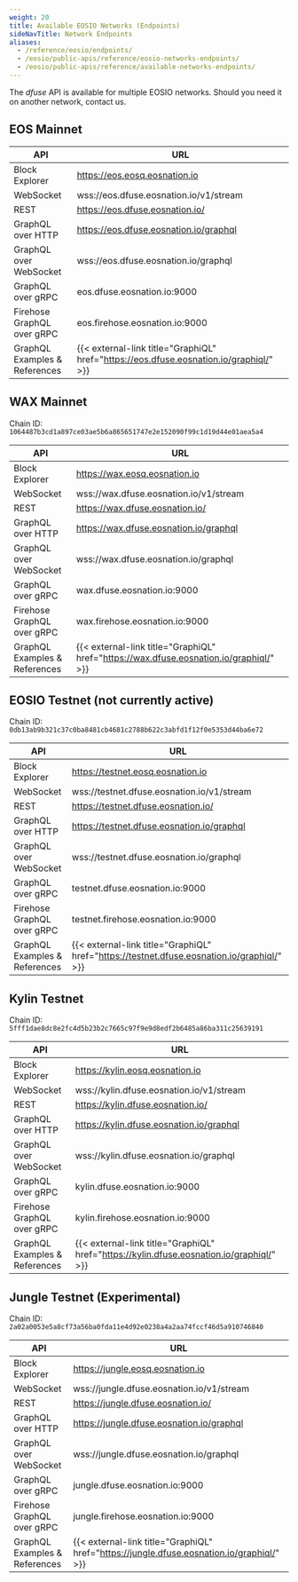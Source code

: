 ```yaml
---
weight: 20
title: Available EOSIO Networks (Endpoints)
sideNavTitle: Network Endpoints
aliases:
  - /reference/eosio/endpoints/
  - /eosio/public-apis/reference/eosio-networks-endpoints/
  - /eosio/public-apis/reference/available-networks-endpoints/
---
```


The _dfuse_ API is available for multiple EOSIO networks. Should you need it on another network, contact us.

## EOS Mainnet

| API       | URL                                                                                                                                   |
| --------- | ------------------------------------------------------------------------------------------------------------------------------------- |
| Block Explorer | https://eos.eosq.eosnation.io                                                                                                    |
| WebSocket | wss://eos.dfuse.eosnation.io/v1/stream                                                                                                |
| REST      | https://eos.dfuse.eosnation.io/                                                                                                       |
| GraphQL over HTTP | https://eos.dfuse.eosnation.io/graphql                                                                                        |
| GraphQL over WebSocket | wss://eos.dfuse.eosnation.io/graphql                                                                                     |
| GraphQL over gRPC | eos.dfuse.eosnation.io:9000                                                                                                   |
| Firehose GraphQL over gRPC | eos.firehose.eosnation.io:9000                                                                                       |
| GraphQL Examples & References | {{< external-link title="GraphiQL" href="https://eos.dfuse.eosnation.io/graphiql/" >}}                            |

## WAX Mainnet

Chain ID: `1064487b3cd1a897ce03ae5b6a865651747e2e152090f99c1d19d44e01aea5a4`

| API       | URL                                                                                                                                   |
| --------- | ------------------------------------------------------------------------------------------------------------------------------------- |
| Block Explorer | https://wax.eosq.eosnation.io                                                                                                    |
| WebSocket | wss://wax.dfuse.eosnation.io/v1/stream                                                                                                |
| REST      | https://wax.dfuse.eosnation.io/                                                                                                       |
| GraphQL over HTTP | https://wax.dfuse.eosnation.io/graphql                                                                                        |
| GraphQL over WebSocket | wss://wax.dfuse.eosnation.io/graphql                                                                                     |
| GraphQL over gRPC | wax.dfuse.eosnation.io:9000                                                                                                   |
| Firehose GraphQL over gRPC | wax.firehose.eosnation.io:9000                                                                                       |
| GraphQL Examples & References | {{< external-link title="GraphiQL" href="https://wax.dfuse.eosnation.io/graphiql/" >}}                            |

## EOSIO Testnet (not currently active)

Chain ID: `0db13ab9b321c37c0ba8481cb4681c2788b622c3abfd1f12f0e5353d44ba6e72`

| API       | URL                                                                                                                                  |
| --------- | ------------------------------------------------------------------------------------------------------------------------------------ |
| Block Explorer | https://testnet.eosq.eosnation.io                                                                                               |
| WebSocket | wss://testnet.dfuse.eosnation.io/v1/stream                                                                                           |
| REST      | https://testnet.dfuse.eosnation.io/                                                                                                  |
| GraphQL over HTTP | https://testnet.dfuse.eosnation.io/graphql                                                                                   |
| GraphQL over WebSocket | wss://testnet.dfuse.eosnation.io/graphql                                                                                |
| GraphQL over gRPC | testnet.dfuse.eosnation.io:9000                                                                                              |
| Firehose GraphQL over gRPC | testnet.firehose.eosnation.io:9000                                                                                  |
| GraphQL Examples & References | {{< external-link title="GraphiQL" href="https://testnet.dfuse.eosnation.io/graphiql/" >}}                       |

## Kylin Testnet

Chain ID: `5fff1dae8dc8e2fc4d5b23b2c7665c97f9e9d8edf2b6485a86ba311c25639191`

| API       | URL                                                                                                                                  |
| --------- | ------------------------------------------------------------------------------------------------------------------------------------ |
| Block Explorer | https://kylin.eosq.eosnation.io                                                                                                 |
| WebSocket | wss://kylin.dfuse.eosnation.io/v1/stream                                                                                             |
| REST      | https://kylin.dfuse.eosnation.io/                                                                                                    |
| GraphQL over HTTP | https://kylin.dfuse.eosnation.io/graphql                                                                                     |
| GraphQL over WebSocket | wss://kylin.dfuse.eosnation.io/graphql                                                                                  |
| GraphQL over gRPC | kylin.dfuse.eosnation.io:9000                                                                                                |
| Firehose GraphQL over gRPC | kylin.firehose.eosnation.io:9000                                                                                    |
| GraphQL Examples & References | {{< external-link title="GraphiQL" href="https://kylin.dfuse.eosnation.io/graphiql/" >}}                         |

## Jungle Testnet (Experimental)

Chain ID: `2a02a0053e5a8cf73a56ba0fda11e4d92e0238a4a2aa74fccf46d5a910746840`

| API       | URL                                                                                                                                  |
| --------- | ------------------------------------------------------------------------------------------------------------------------------------ |
| Block Explorer | https://jungle.eosq.eosnation.io                                                                                                |
| WebSocket | wss://jungle.dfuse.eosnation.io/v1/stream                                                                                            |
| REST      | https://jungle.dfuse.eosnation.io/                                                                                                   |
| GraphQL over HTTP | https://jungle.dfuse.eosnation.io/graphql                                                                                    |
| GraphQL over WebSocket | wss://jungle.dfuse.eosnation.io/graphql                                                                                 |
| GraphQL over gRPC | jungle.dfuse.eosnation.io:9000                                                                                               |
| Firehose GraphQL over gRPC | jungle.firehose.eosnation.io:9000                                                                                   |
| GraphQL Examples & References | {{< external-link title="GraphiQL" href="https://jungle.dfuse.eosnation.io/graphiql/" >}}                        |
